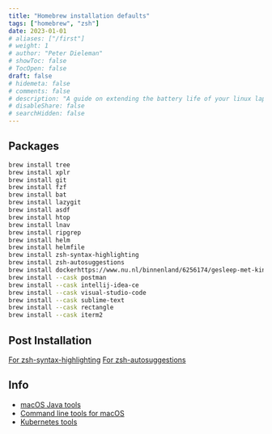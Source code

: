 ```yaml
---
title: "Homebrew installation defaults"
tags: ["homebrew", "zsh"]
date: 2023-01-01
# aliases: ["/first"]
# weight: 1
# author: "Peter Dieleman"
# showToc: false
# TocOpen: false
draft: false
# hidemeta: false
# comments: false
# description: "A guide on extending the battery life of your linux laptop"
# disableShare: false
# searchHidden: false
---
```


## Packages

```bash
brew install tree
brew install xplr
brew install git
brew install fzf
brew install bat
brew install lazygit
brew install asdf
brew install htop
brew install lnav
brew install ripgrep
brew install helm
brew install helmfile
brew install zsh-syntax-highlighting    
brew install zsh-autosuggestions
brew install dockerhttps://www.nu.nl/binnenland/6256174/gesleep-met-kinderen-naar-verschillende-creches-kan-hechting-verstoren.html
brew install --cask postman
brew install --cask intellij-idea-ce
brew install --cask visual-studio-code
brew install --cask sublime-text
brew install --cask rectangle
brew install --cask iterm2
```

## Post Installation

[For zsh-syntax-highlighting](https://formulae.brew.sh/formula/zsh-syntax-highlighting>)
[For zsh-autosuggestions](https://formulae.brew.sh/formula/zsh-autosuggestions#default)

## Info

- [macOS Java tools](https://blog.codeleak.pl/2020/01/macos-essential-tools-for-java-developer.html)
- [Command line tools for macOS](https://medium.com/macoclock/awesome-command-line-tools-for-the-mac-42d810dacf93)
- [Kubernetes tools](https://collabnix.github.io/kubetools/)

